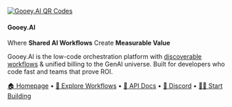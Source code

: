 [![Gooey.AI QR Codes](https://storage.googleapis.com/dara-c1b52.appspot.com/daras_ai/media/11713794-74f7-11ee-badc-02420a0001ca/Screen%20Shot%202023-10-27%20at%2011.30.43%20AM.png.png)](https://gooey.ai/explore)

#### Gooey.AI

Where **Shared AI Workflows** Create **Measurable Value**

Gooey.AI is the low-code orchestration platform with [discoverable workflows](https://gooey.ai/explore)  & unified billing to the GenAI universe. Built for developers who code fast and teams that prove ROI. 

[🏠 Homepage](https://gooey.ai) • [👾 Explore Workflows](https://gooey.ai/explore) • [🤖 API Docs](https://api.gooey.ai/docs) • [🛟 Discord](https://discord.com/invite/7C84UyzVDg) • [💃🏾 Start Building](https://gooey.ai/account)
